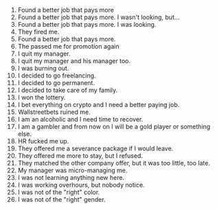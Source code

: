 1. Found a better job that pays more
2. Found a better job that pays more. I wasn't looking, but...
3. Found a better job that pays more. I was looking.
4. They fired me.
5. Found a better job that pays more.
6. The passed me for promotion again
7. I quit my manager.
8. I quit my manager and his manager too.
9. I was burning out.
10. I decided to go freelancing.
11. I decided to go permanent.
12. I decided to take care of my family.
13. I won the lottery.
14. I bet everything on crypto and I need a better paying job. 
15. Wallstreetbets ruined me.
16. I am an alcoholic and I need time to recover.
17. I am a gambler and from now on I will be a gold player or something else.
18. HR fucked me up.
19. They offered me a severance package if I would leave.
20. They offered me more to stay, but I refused.
21. They matched the other company offer, but it was too little, too late.
22. My manager was micro-managing me.
23. I was not learning anything new here.
24. I was working overhours, but nobody notice.
25. I was not of the "right" color.
26. I was not of the "right" gender.